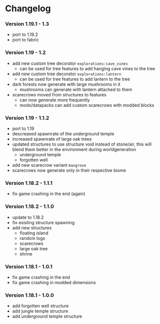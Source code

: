 # Changelog

### Version 1.19.1 - 1.3
 - port to 1.19.2
 - port to fabric

### Version 1.19 - 1.2
 - add new custom tree decorator `explorations:cave_vines`
     - can be used for tree features to add hanging cave vines to the tree
 - add new custom tree decorator `explorations:lantern`
     - can be used for tree features to add lantern to the tree
 - dark forests now generate with large mushrooms in it
     - mushrooms can generate with lantern attached to them
 - scarecrows moved from structures to features
     - can now generate more frequently
     - mods/datapacks can add custom scarecrows with modded blocks

### Version 1.19 - 1.1.2
 - port to 1.19
 - descreased spawnrate of the underground temple
 - increased spawnrate of large oak trees
 - updated structures to use structure void instead of stone/air, this will blend them better in the environment during worldgeneration
     - underground temple
     - forgotten well
 - add new scarecrow variant `mangrove`
 - scarecrows now generate only in their respective biome

### Version 1.18.2 - 1.1.1
 - fix game crashing in the end (again)

### Version 1.18.2 - 1.1.0
 - update to 1.18.2
 - fix existing structure spawning
 - add new structures
     - floating island
     - random logs
     - scarecrows
     - large oak tree
     - shrine

### Version 1.18.1 - 1.0.1
 - fix game crashing in the end
 - fix game crashing in modded dimensions

### Version 1.18.1 - 1.0.0
 - add forgotten well structure
 - add jungle temple structure
 - add underground temple structure

